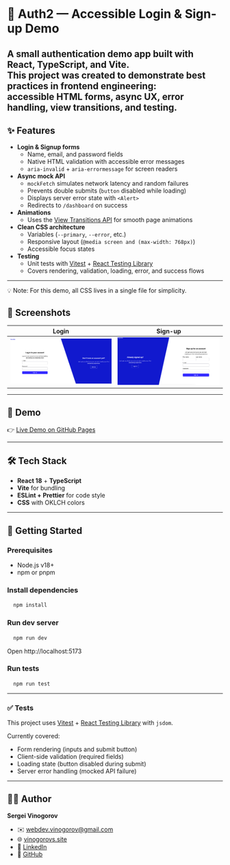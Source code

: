 # 🔐 Auth2 — Accessible Login & Sign-up Demo

A small authentication demo app built with **React**, **TypeScript**, and **Vite**.  
This project was created to demonstrate best practices in frontend engineering:  
accessible HTML forms, async UX, error handling, view transitions, and testing.
---

## ✨ Features

- **Login & Signup forms**
  - Name, email, and password fields
  - Native HTML validation with accessible error messages
  - `aria-invalid` + `aria-errormessage` for screen readers
- **Async mock API**
  - `mockFetch` simulates network latency and random failures
  - Prevents double submits (`button` disabled while loading)
  - Displays server error state with `<Alert>`
  - Redirects to `/dashboard` on success
- **Animations**
  - Uses the [View Transitions API](https://developer.chrome.com/docs/web-platform/view-transitions) for smooth page animations
- **Clean CSS architecture**
  - Variables (`--primary`, `--error`, etc.)
  - Responsive layout (`@media screen and (max-width: 768px)`)
  - Accessible focus states
- **Testing**
  - Unit tests with [Vitest](https://vitest.dev) + [React Testing Library](https://testing-library.com/)
  - Covers rendering, validation, loading, error, and success flows

---
💡 Note: For this demo, all CSS lives in a single file for simplicity.

## 📸 Screenshots

| Login                          | Sign-up                           |
|--------------------------------|-----------------------------------|
| ![Login screen](./assets/login.png) | ![Sign-up screen](./assets/signup.png) |

---

## 🚀 Demo

👉 [Live Demo on GitHub Pages](https://sergeyvinogorov.github.io/auth2)

---

## 🛠 Tech Stack

- **React 18** + **TypeScript**
- **Vite** for bundling
- **ESLint + Prettier** for code style
- **CSS** with OKLCH colors

---

## 🚀 Getting Started

### Prerequisites
- Node.js v18+
- npm or pnpm

### Install dependencies
```bash
  npm install
````

### Run dev server
```bash
  npm run dev
```
Open http://localhost:5173

### Run tests
```bash
  npm run test
```

---

### ✅ Tests

This project uses [Vitest](https://vitest.dev) + [React Testing Library](https://testing-library.com/docs/react-testing-library/intro/) with `jsdom`.

Currently covered:

- Form rendering (inputs and submit button)
- Client-side validation (required fields)
- Loading state (button disabled during submit)
- Server error handling (mocked API failure)

---

## 👨‍💻 Author

**Sergei Vinogorov**
- ✉️ webdev.vinogorov@gmail.com
- 🌐 [vinogorovs.site](https://vinogorovs.site)
- 💼 [LinkedIn](https://www.linkedin.com/in/sergei-vinogorov/)
- 🐙 [GitHub](https://github.com/SergeyVinogorov)
